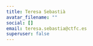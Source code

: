 ```yaml
---
title: Teresa Sebastià
avatar_filename: ""
social: []
email: teresa.sebastia@ctfc.es
superuser: false
---
```

